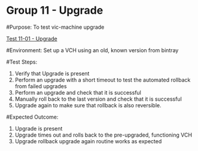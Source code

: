Group 11 - Upgrade
=======

#Purpose:
To test vic-machine upgrade

[Test 11-01 - Upgrade](11-01-Upgrade.md)

#Environment:
Set up a VCH using an old, known version from bintray

#Test Steps:
1. Verify that Upgrade is present
2. Perform an upgrade with a short timeout to test the automated rollback from failed upgrades
3. Perform an upgrade and check that it is successful
4. Manually roll back to the last version and check that it is successful 
5. Upgrade again to make sure that rollback is also reversible.

#Expected Outcome:
  1. Upgrade is present
  2. Upgrade times out and rolls back to the pre-upgraded, functioning VCH
  3. Upgrade rollback upgrade again routine works as expected

